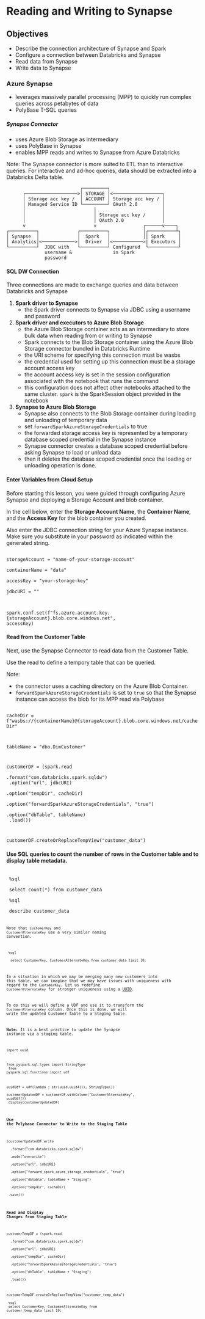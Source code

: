 # Reading and Writing to Synapse
 
 ## Objectives

 * Describe the connection architecture of Synapse and Spark
 * Configure a connection between Databricks and Synapse
 * Read data from Synapse
 * Write data to Synapse
 
 ### Azure Synapse
 - leverages massively parallel processing (MPP) to quickly run complex queries across petabytes of data
 - PolyBase T-SQL queries

 ##### Synapse Connector
 - uses Azure Blob Storage as intermediary
 - uses PolyBase in Synapse
 - enables MPP reads and writes to Synapse from Azure Databricks
 
 Note: The Synapse connector is more suited to ETL than to interactive queries. For interactive and ad-hoc queries, data should be extracted into a Databricks Delta table.
 
 ```
                            ┌─────────┐
       ┌───────────────────>│ STORAGE │<──────────────────┐
       │ Storage acc key /  │ ACCOUNT │ Storage acc key / │
       │ Managed Service ID └─────────┘ OAuth 2.0         │
       │                         │                        │
       │                         │ Storage acc key /      │
       │                         │ OAuth 2.0              │
       v                         v                 ┌──────v────┐
 ┌──────────┐              ┌──────────┐            │┌──────────┴┐
 │ Synapse  │              │  Spark   │            ││ Spark     │
 │ Analytics│<────────────>│  Driver  │<───────────>| Executors │
 └──────────┘  JDBC with   └──────────┘ Configured  └───────────┘
               username &               in Spark
               password
 ```
 
 #### SQL DW Connection
 
 Three connections are made to exchange queries and data between Databricks and Synapse
 1. **Spark driver to Synapse**
    - the Spark driver connects to Synapse via JDBC using a username and password
 2. **Spark driver and executors to Azure Blob Storage**
    - the Azure Blob Storage container acts as an intermediary to store bulk data when reading from or writing to Synapse
    - Spark connects to the Blob Storage container using the Azure Blob Storage connector bundled in Databricks Runtime
    - the URI scheme for specifying this connection must be wasbs
    - the credential used for setting up this connection must be a storage account access key
    - the account access key is set in the session configuration associated with the notebook that runs the command
    - this configuration does not affect other notebooks attached to the same cluster. `spark` is the SparkSession object provided in the notebook
 3. **Synapse to Azure Blob Storage**
    - Synapse also connects to the Blob Storage container during loading and unloading of temporary data
    - set `forwardSparkAzureStorageCredentials` to true
    - the forwarded storage access key is represented by a temporary database scoped credential in the Synapse instance
    - Synapse connector creates a database scoped credential before asking Synapse to load or unload data
    - then it deletes the database scoped credential once the loading or unloading operation is done.

 #### Enter Variables from Cloud Setup
 
 Before starting this lesson, you were guided through configuring Azure Synapse and deploying a Storage Account and blob container.
 
 In the cell below, enter the **Storage Account Name**, the **Container Name**, and the **Access Key** for the blob container you created.
 
 Also enter the JDBC connection string for your Azure Synapse instance. Make sure you substitute in your password as indicated within the generated string.

<code>
storageAccount = "name-of-your-storage-account"<br>
containerName = "data"<br>
accessKey = "your-storage-key"<br>
jdbcURI = ""<br>

spark.conf.set(f"fs.azure.account.key.{storageAccount}.blob.core.windows.net", accessKey)</code>

 #### Read from the Customer Table
 
 Next, use the Synapse Connector to read data from the Customer Table.
 
 Use the read to define a tempory table that can be queried.
 
 Note:
 
 - the connector uses a caching directory on the Azure Blob Container.
 - `forwardSparkAzureStorageCredentials` is set to `true` so that the Synapse instance can access the blob for its MPP read via Polybase

<code>
cacheDir = f"wasbs://{containerName}@{storageAccount}.blob.core.windows.net/cacheDir"<br>

tableName = "dbo.DimCustomer"<br>

customerDF = (spark.read<br>
  .format("com.databricks.spark.sqldw")<br>
  .option("url", jdbcURI)<br>
  .option("tempDir", cacheDir)<br>
  .option("forwardSparkAzureStorageCredentials", "true")<br>
  .option("dbTable", tableName)<br>
  .load())<br>

customerDF.createOrReplaceTempView("customer_data")</code><br>
 
#### Use SQL queries to count the number of rows in the Customer table and to display table metadata.

<code>
 %sql<br>
 select count(*) from customer_data</code><br>
<code>
 %sql<br>
 describe customer_data<code><br>
 
 Note that `CustomerKey` and `CustomerAlternateKey` use a very similar naming convention.

 <code>
 %sql<br>
  select CustomerKey, CustomerAlternateKey from customer_data limit 10;</code><br>
 
 In a situation in which we may be merging many new customers into this table, we can imagine that we may have issues with uniqueness with regard to the `CustomerKey`. Let us redefine `CustomerAlternateKey` for stronger uniqueness using a [UUID](https://en.wikipedia.org/wiki/Universally_unique_identifier).
 
 To do this we will define a UDF and use it to transform the `CustomerAlternateKey` column. Once this is done, we will write the updated Customer Table to a Staging table.
 
 **Note:** It is a best practice to update the Synapse instance via a staging table.
 
<code>
import uuid<br>

from pyspark.sql.types import StringType<br>
from pyspark.sql.functions import udf<br>

uuidUdf = udf(lambda : str(uuid.uuid4()), StringType())<br>
customerUpdatedDF = customerDF.withColumn("CustomerAlternateKey", uuidUdf())<br>
 display(customerUpdatedDF)</code><br>
 
#### Use the Polybase Connector to Write to the Staging Table

<code>
(customerUpdatedDF.write<br>
  .format("com.databricks.spark.sqldw")<br>
  .mode("overwrite")<br>
  .option("url", jdbcURI)<br>
  .option("forward_spark_azure_storage_credentials", "true")<br>
  .option("dbtable", tableName + "Staging")<br>
  .option("tempdir", cacheDir)<br>
 .save())</code><br>

#### Read and Display Changes from Staging Table
<code>
customerTempDF = (spark.read<br>
  .format("com.databricks.spark.sqldw")<br>
  .option("url", jdbcURI)<br>
  .option("tempDir", cacheDir)<br>
  .option("forwardSparkAzureStorageCredentials", "true")<br>
  .option("dbTable", tableName + "Staging")<br>
  .load())<br>

 customerTempDF.createOrReplaceTempView("customer_temp_data")</code><br>
<code>
 %sql<br>
 select CustomerKey, CustomerAlternateKey from customer_temp_data limit 10;</code><br>
